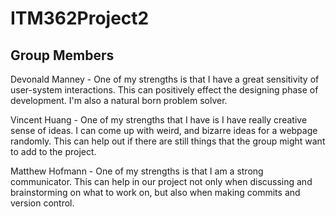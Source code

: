 # ITM362Project2

## Group Members
Devonald Manney - One of my strengths is that I have a great sensitivity of user-system interactions. This can positively effect the designing phase of development. I'm also a natural born problem solver.

Vincent Huang - One of my strengths that I have is I have really creative sense of ideas. I can come up with weird, and bizarre ideas for a webpage randomly. This can help out if there are still things that the group might want to add to the project.

Matthew Hofmann - One of my strengths is that I am a strong communicator. This can help in our project not only when discussing and brainstorming on what to work on, but also when making commits and version control.
